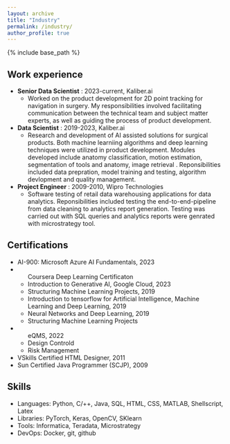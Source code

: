 ```yaml
---
layout: archive
title: "Industry"
permalink: /industry/
author_profile: true
---
```

{% include base_path %}


## Work experience
<ul>
  <li> <b>Senior Data Scientist</b> : 2023-current, Kaliber.ai<br>
    <ul><li>Worked on the product development for 2D point tracking for navigation in surgery. My responsibilities involved facilitating communication between the technical team and subject matter experts, as well as guiding the process of product development.</li></ul></li>     
    <li> <b>Data Scientist</b> : 2019-2023, Kaliber.ai<br>
      <ul>
        <li>Research and development of AI assisted solutions for surgical products.  Both machine learniing algorithms and deep learning techniques were utilized in product development.   Modules developed include anatomy classification,  motion estimation, segmentation of tools and anatomy, image retrieval . Reponsibilities included data prepration, model training and testing,  algorithm devlopment and quality management.  </li>
      </ul>
    </li>
      <li><b>Project Engineer</b> : 2009-2010, Wipro Technologies<br>
        <ul>
            <li>
                Software testing of retail data warehousing applications for data analytics. Reponsibilities included testing the end-to-end-pipeline from data cleaning to analytics report generation. Testing was carried out with SQL queries and analytics reports were genrated with microstrategy tool. 
            </li>
        </ul>    
  </li>
 </ul>
 

## Certifications
<ul>
  <li>  AI-900: Microsoft Azure AI Fundamentals, 2023</li>
  <li><ul>
    <lh>Coursera Deep Learning Certificaton</lh>
    <li>Introduction to Generative AI, Google Cloud, 2023</li>
    <li>Structuring Machine Learning Projects, 2019</li>
    <li>Introduction to tensorflow for Artificial Intelligence, Machine Learning and Deep Learning, 2019</li>
    <li>Neural Networks and Deep Learning, 2019</li>
    <li>Structuring Machine Learning Projects</li>
    </ul>
  </li>
  <li><ul>
    <lh>eQMS, 2022</lh>
    <li> Design Controld</li>
    <li>Risk Management</li>
    </ul>
  </li>
  <li>VSkills Certified HTML Designer, 2011</li>
  <li>Sun Certified Java Programmer (SCJP), 2009</li>
</ul>

## Skills
<ul><li>Languages: Python, C/++, Java, SQL, HTML, CSS, MATLAB, Shellscript, Latex</li>
  <li> Libraries: PyTorch, Keras, OpenCV, SKlearn </li>
  <li>Tools: Informatica, Teradata, Microstrategy</li>
  <li> DevOps:  Docker, git, github</li>
  </ul>
    


